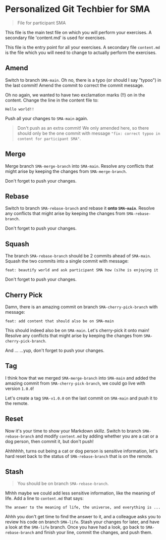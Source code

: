 # Personalized Git Techbier for SMA

> File for participant SMA

This file is the main test file on which you will perform your exercises. A
secondary file 'content.md' is used for  exercises.

This file is the entry point for all your exercises. A secondary file
`content.md` is the file which you will need to change to actually perform the
exercises.

## Amend

Switch to branch `SMA-main`. Oh no, there is a typo (or should I say "typoo") in
the last commit! Amend the commit to correct the commit message.

Oh no again, we wanted to have two exclamation marks (!!) on in the content.
Change the line in the content file to:

```
Hello world!!
```

Push all your changes to `SMA-main` again.

> Don't push as an extra commit! We only amended here, so there should only be
> the one commit with message
> `"fix: correct typoo in content for participant SMA"`.

## Merge

Merge branch `SMA-merge-branch` into `SMA-main`. Resolve any conflicts that might arise
by keeping the changes from `SMA-merge-branch`.

Don't forget to push your changes.

## Rebase

Switch to branch `SMA-rebase-branch` and rebase it **onto `SMA-main`**. Resolve any
conflicts that might arise by keeping the changes from `SMA-rebase-branch`.

Don't forget to push your changes.

## Squash

The branch `SMA-rebase-branch` should be 2 commits ahead of `SMA-main`. Squash the two
commits into a single commit with message:

```
feat: beautify world and ask participant SMA how (s)he is enjoying it
```

Don't forget to push your changes.

## Cherry Pick

Damn, there is an amazing commit on branch `SMA-cherry-pick-branch` with message:

```
feat: add content that should also be on SMA-main
```

This should indeed also be on `SMA-main`. Let's cherry-pick it onto main! Resolve
any conflicts that might arise by keeping the changes from `SMA-cherry-pick-branch`.

And ...
...yup, don't forget to push your changes.

## Tag

I think how that we merged `SMA-merge-branch` into `SMA-main` and added the amazing
commit from `SMA-cherry-pick-branch`, we could go live with version `1.0.0`!

Let's create a tag `SMA-v1.0.0` on the last commit on `SMA-main` and push it to the
remote.

## Reset

Now it's your time to show your Markdown skillz. Switch to branch `SMA-rebase-branch`
and modify `content.md` by adding whether you are a cat or a dog person, then
commit it, but don't push!

Ahhhhhh, turns out being a cat or dog person is sensitive information, let's
hard reset back to the status of `SMA-rebase-branch` that is on the remote.

## Stash

> You should be on branch `SMA-rebase-branch`.

Mhhh maybe we could add less sensitive information, like the meaning of life.
Add a line to `content.md` that says:

```
The answer to the meaning of life, the universe, and everything is ...
```

Ahhh you don't get time to find the answer to it, and a colleague asks you to
review his code on branch `SMA-life`. Stash your changes for later, and have a
look at the `SMA-life` branch. Once you have had a look, go back to
`SMA-rebase-branch` and finish your line, commit the changes, and push them.
